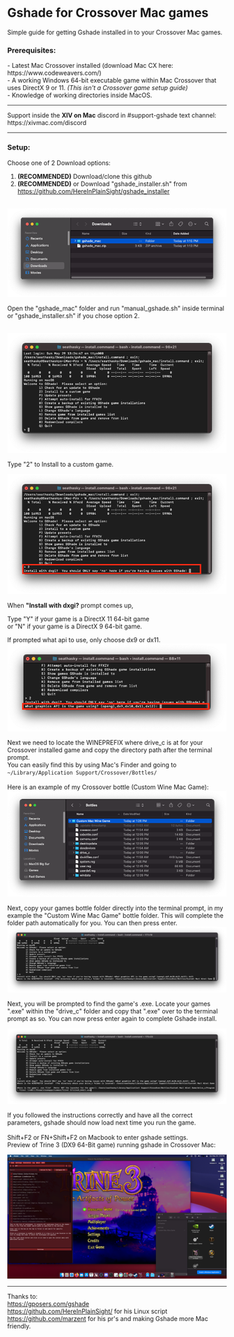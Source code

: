 # Gshade for Crossover Mac games
Simple guide for getting Gshade installed in to your Crossover Mac games.

<h3>Prerequisites:</h3>
- Latest Mac Crossover installed (download Mac CX here: https://www.codeweavers.com/)<br>
- A working Windows 64-bit executable game within Mac Crossover that uses DirectX 9 or 11. <i>(This isn't a Crossover game setup guide)</i><br>
- Knowledge of working directories inside MacOS.<br>
<hr>
Support inside the <b>XIV on Mac</B> discord in #support-gshade text channel: https://xivmac.com/discord
<hr>

<h3>Setup:</h3>

Choose one of 2 Download options:<br>
1) <b>(RECOMMENDED)</b> Download/clone this github<br>
2) <b>(RECOMMENDED)</b> or Download "gshade_installer.sh" from https://github.com/HereInPlainSight/gshade_installer<br><br>


<img src="/gh images/download.png"></a> </p>

Open the "gshade_mac" folder and run "manual_gshade.sh" inside terminal or "gshade_installer.sh" if you chose option 2. <br><br>


<img src="/gh images/install1.png"></a> </p>


Type "2" to Install to a custom game.<br>

<img src="/gh images/customgame.png"></a> </p>

When <b>"Install with dxgi?</b> prompt comes up,<br>

Type "Y" if your game is a DirectX 11 64-bit game <br>
or "N" if your game is a DirectX 9 64-bit game.

If prompted what api to use, only choose dx9 or dx11.
<img src="/gh images/dx.png"></a> </p>

Next we need to locate the WINEPREFIX where drive_c is at for your Crossover installed game and copy the directory path after the terminal prompt.<br>
You can easily find this by using Mac's Finder and going to ```~/Library/Application Support/Crossover/Bottles/```<br><br>
Here is an example of my Crossover bottle (Custom Wine Mac Game):
<img src="/gh images/drivec.png"></a> </p>


Next, copy your games bottle folder directly into the terminal prompt, in my example the "Custom Wine Mac Game" bottle folder. This will complete the folder path automatically for you. You can then press enter.
<img src="/gh images/drivecpath.png"></a> </p>


Next, you will be prompted to find the game's .exe. Locate your games ".exe" within the "drive_c" folder and copy that ".exe" over to the terminal prompt as so. You can now press enter again to complete Gshade install.

<img src="/gh images/exe.png"></a> </p>


If you followed the instructions correctly and have all the correct parameters, gshade should now load next time you run the game.<br><br>
Shift+F2 or FN+Shift+F2 on Macbook to enter gshade settings.<br>
Preview of Trine 3 (DX9 64-Bit game) running gshade in Crossover Mac: 

<img src="/gh images/trine2.png"></a> </p>

<hr>

Thanks to:<br> 
https://gposers.com/gshade <br>
https://github.com/HereInPlainSight/ for his Linux script<br>
https://github.com/marzent for his pr's and making Gshade more Mac friendly.
